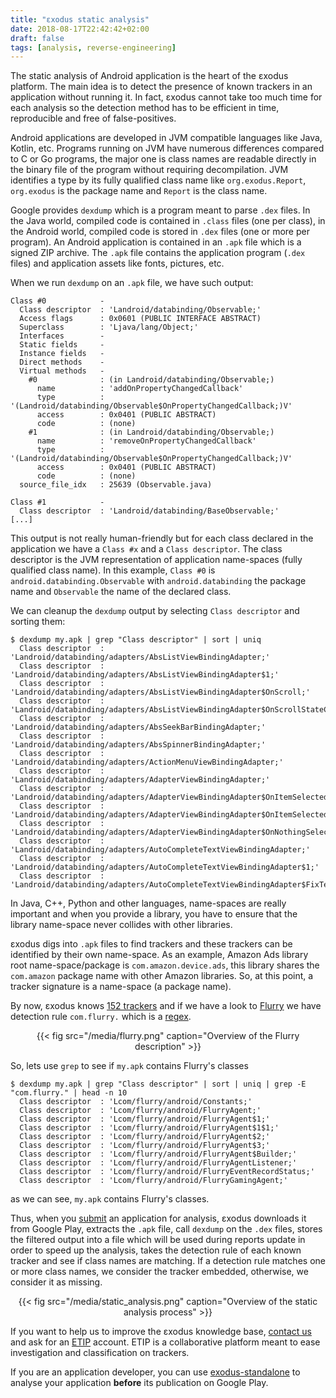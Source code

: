 ```yaml
---
title: "εxodus static analysis"
date: 2018-08-17T22:42:42+02:00
draft: false
tags: [analysis, reverse-engineering]
---
```


The static analysis of Android application is the heart of the εxodus platform. The main idea is to detect the presence of known trackers in an application without running it. In fact, εxodus cannot take too much time for each analysis so the detection method has to be efficient in time, reproducible and free of false-positives.

Android applications are developed in JVM compatible languages like Java, Kotlin, etc. Programs running on JVM have numerous differences compared to C or Go programs, the major one is class names are readable directly in the binary file of the program without requiring decompilation. JVM identifies a type by its fully qualified class name like `org.exodus.Report`, `org.exodus` is the package name and `Report` is the class name.

Google provides `dexdump` which is a program meant to parse `.dex` files. In the Java world, compiled code is contained in `.class` files (one per class), in the Android world, compiled code is stored in `.dex` files (one or more per program). An Android application is contained in an `.apk` file which is a signed ZIP archive. The `.apk` file contains the application program (`.dex` files) and application assets like fonts, pictures, etc.

When we run `dexdump` on an `.apk` file, we have such output:
```
Class #0            -
  Class descriptor  : 'Landroid/databinding/Observable;'
  Access flags      : 0x0601 (PUBLIC INTERFACE ABSTRACT)
  Superclass        : 'Ljava/lang/Object;'
  Interfaces        -
  Static fields     -
  Instance fields   -
  Direct methods    -
  Virtual methods   -
    #0              : (in Landroid/databinding/Observable;)
      name          : 'addOnPropertyChangedCallback'
      type          : '(Landroid/databinding/Observable$OnPropertyChangedCallback;)V'
      access        : 0x0401 (PUBLIC ABSTRACT)
      code          : (none)
    #1              : (in Landroid/databinding/Observable;)
      name          : 'removeOnPropertyChangedCallback'
      type          : '(Landroid/databinding/Observable$OnPropertyChangedCallback;)V'
      access        : 0x0401 (PUBLIC ABSTRACT)
      code          : (none)
  source_file_idx   : 25639 (Observable.java)

Class #1            -
  Class descriptor  : 'Landroid/databinding/BaseObservable;'
[...]
```
This output is not really human-friendly but for each class declared in the application we have a `Class #x` and a `Class descriptor`. The class descriptor is the JVM representation of application name-spaces (fully qualified class name). In this example, `Class #0` is `android.databinding.Observable` with `android.databinding` the package name and `Observable` the name of the declared class.

We can cleanup the `dexdump` output by selecting `Class descriptor` and sorting them:
```
$ dexdump my.apk | grep "Class descriptor" | sort | uniq
  Class descriptor  : 'Landroid/databinding/adapters/AbsListViewBindingAdapter;'
  Class descriptor  : 'Landroid/databinding/adapters/AbsListViewBindingAdapter$1;'
  Class descriptor  : 'Landroid/databinding/adapters/AbsListViewBindingAdapter$OnScroll;'
  Class descriptor  : 'Landroid/databinding/adapters/AbsListViewBindingAdapter$OnScrollStateChanged;'
  Class descriptor  : 'Landroid/databinding/adapters/AbsSeekBarBindingAdapter;'
  Class descriptor  : 'Landroid/databinding/adapters/AbsSpinnerBindingAdapter;'
  Class descriptor  : 'Landroid/databinding/adapters/ActionMenuViewBindingAdapter;'
  Class descriptor  : 'Landroid/databinding/adapters/AdapterViewBindingAdapter;'
  Class descriptor  : 'Landroid/databinding/adapters/AdapterViewBindingAdapter$OnItemSelected;'
  Class descriptor  : 'Landroid/databinding/adapters/AdapterViewBindingAdapter$OnItemSelectedComponentListener;'
  Class descriptor  : 'Landroid/databinding/adapters/AdapterViewBindingAdapter$OnNothingSelected;'
  Class descriptor  : 'Landroid/databinding/adapters/AutoCompleteTextViewBindingAdapter;'
  Class descriptor  : 'Landroid/databinding/adapters/AutoCompleteTextViewBindingAdapter$1;'
  Class descriptor  : 'Landroid/databinding/adapters/AutoCompleteTextViewBindingAdapter$FixText;'
```

In Java, C++, Python and other languages, name-spaces are really important and when you provide a library, you have to ensure that the library name-space never collides with other libraries.

εxodus digs into `.apk` files to find trackers and these trackers can be identified by their own name-space. As an example, Amazon Ads library root name-space/package is `com.amazon.device.ads`, this library shares the `com.amazon` package name with other Amazon libraries. So, at this point, a tracker signature is a name-space (a package name).

By now, εxodus knows [152 trackers](https://reports.exodus-privacy.eu.org/trackers/) and if we have a look to [Flurry](https://reports.exodus-privacy.eu.org/trackers/25/) we have detection rule `com.flurry.` which is a [regex](https://en.wikipedia.org/wiki/Regular_expression).
<center>
{{< fig src="/media/flurry.png" caption="Overview of the Flurry description" >}}
</center>

So, lets use `grep` to see if `my.apk` contains Flurry's classes
```
$ dexdump my.apk | grep "Class descriptor" | sort | uniq | grep -E "com.flurry." | head -n 10
  Class descriptor  : 'Lcom/flurry/android/Constants;'
  Class descriptor  : 'Lcom/flurry/android/FlurryAgent;'
  Class descriptor  : 'Lcom/flurry/android/FlurryAgent$1;'
  Class descriptor  : 'Lcom/flurry/android/FlurryAgent$1$1;'
  Class descriptor  : 'Lcom/flurry/android/FlurryAgent$2;'
  Class descriptor  : 'Lcom/flurry/android/FlurryAgent$3;'
  Class descriptor  : 'Lcom/flurry/android/FlurryAgent$Builder;'
  Class descriptor  : 'Lcom/flurry/android/FlurryAgentListener;'
  Class descriptor  : 'Lcom/flurry/android/FlurryEventRecordStatus;'
  Class descriptor  : 'Lcom/flurry/android/FlurryGamingAgent;'
```
as we can see, `my.apk` contains Flurry's classes.

Thus, when you [submit](https://reports.exodus-privacy.eu.org/analysis/submit/) an application for analysis, εxodus downloads it from Google Play, extracts the `.apk` file, call `dexdump` on the `.dex` files, stores the filtered output into a file which will be used during reports update in order to speed up the analysis, takes the detection rule of each known tracker and see if class names are matching. If a detection rule matches one or more class names, we consider the tracker embedded, otherwise, we consider it as missing.

<center>
{{< fig src="/media/static_analysis.png" caption="Overview of the static analysis process" >}}
</center>

If you want to help us to improve the εxodus knowledge base, [contact us](/page/who/) and ask for an [ETIP](http://etip.exodus-privacy.eu.org/) account. ETIP is a collaborative platform meant to ease investigation and classification on trackers.

If you are an application developer, you can use [exodus-standalone](https://github.com/Exodus-Privacy/exodus-standalone) to analyse your application **before** its publication on Google Play.

